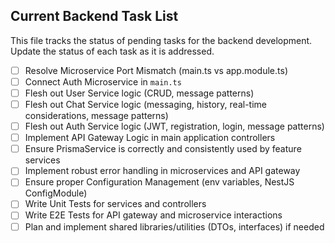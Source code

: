 ## Current Backend Task List

This file tracks the status of pending tasks for the backend development. Update the status of each task as it is addressed.

- [ ] Resolve Microservice Port Mismatch (main.ts vs app.module.ts)
- [ ] Connect Auth Microservice in `main.ts`
- [ ] Flesh out User Service logic (CRUD, message patterns)
- [ ] Flesh out Chat Service logic (messaging, history, real-time considerations, message patterns)
- [ ] Flesh out Auth Service logic (JWT, registration, login, message patterns)
- [ ] Implement API Gateway Logic in main application controllers
- [ ] Ensure PrismaService is correctly and consistently used by feature services
- [ ] Implement robust error handling in microservices and API gateway
- [ ] Ensure proper Configuration Management (env variables, NestJS ConfigModule)
- [ ] Write Unit Tests for services and controllers
- [ ] Write E2E Tests for API gateway and microservice interactions
- [ ] Plan and implement shared libraries/utilities (DTOs, interfaces) if needed
